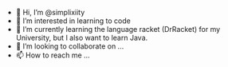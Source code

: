 - 👋 Hi, I’m @simplixiity
- 👀 I’m interested in learning to code
- 🌱 I’m currently learning the language racket (DrRacket) for my University, but I also want to learn Java.
- 💞️ I’m looking to collaborate on ...
- 📫 How to reach me ...


<!---
simplixiity/simplixiity is a ✨ special ✨ repository because its `README.md` (this file) appears on your GitHub profile.
You can click the Preview link to take a look at your changes.
--->
